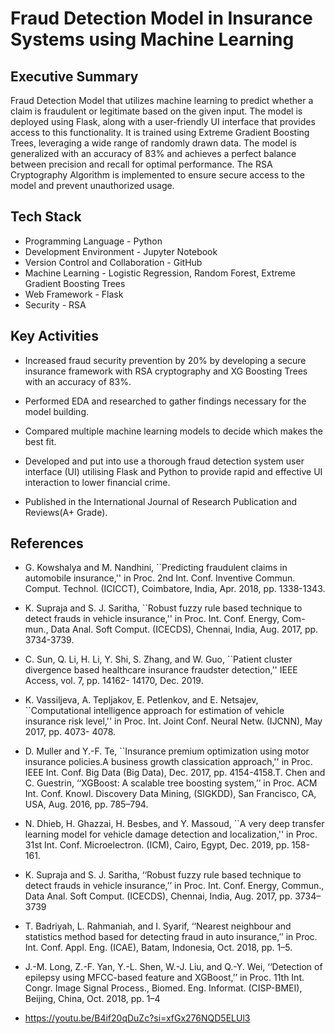 # Fraud Detection Model in Insurance Systems using Machine Learning

<h2 align="left">Executive Summary</h2>

Fraud Detection Model that utilizes machine learning to predict whether a claim is fraudulent or legitimate based on the given input. The model is deployed using Flask, along with a user-friendly UI interface that provides access to this functionality. It is trained using Extreme Gradient Boosting Trees, leveraging a wide range of randomly drawn data. The model is generalized with an accuracy of 83% and achieves a perfect balance between precision and recall for optimal performance. The RSA Cryptography Algorithm is implemented to ensure secure access to the model and prevent unauthorized usage.

<h2 align="left">Tech Stack</h2>

- Programming Language - Python
- Development Environment - Jupyter Notebook
- Version Control and Collaboration - GitHub
- Machine Learning - Logistic Regression, Random Forest, Extreme Gradient Boosting Trees
- Web Framework - Flask
- Security - RSA
<h2 align="left">Key Activities</h2>


- Increased fraud security prevention by 20% by developing a secure insurance framework with RSA cryptography and XG Boosting Trees with an accuracy of 83%.

- Performed EDA and researched to gather findings necessary for the model building.

- Compared multiple machine learning models to decide which makes the best fit.

- Developed and put into use a thorough fraud detection system user interface (UI) utilising Flask and Python to provide rapid and effective UI interaction to lower financial crime.

- Published in the International Journal of Research Publication and Reviews(A+ Grade).

<h2 align="left">References</h2>

- G. Kowshalya and M. Nandhini, ``Predicting fraudulent claims in automobile insurance,'' in Proc. 2nd Int. Conf. Inventive Commun. Comput. Technol. (ICICCT), Coimbatore, India, Apr. 2018, pp. 1338-1343. 

- K. Supraja and S. J. Saritha, ``Robust fuzzy rule based technique to detect frauds in vehicle insurance,'' in Proc. Int. Conf. Energy, Com- mun., Data Anal. Soft Comput. (ICECDS), Chennai, India, Aug. 2017, pp. 3734-3739. 

- C. Sun, Q. Li, H. Li, Y. Shi, S. Zhang, and W. Guo, ``Patient cluster divergence based healthcare insurance fraudster detection,'' IEEE Access, vol. 7, pp. 14162- 14170, Dec. 2019. 

- K. Vassiljeva, A. Tepljakov, E. Petlenkov, and E. Netsajev, ``Computational intelligence approach for estimation of vehicle insurance risk level,'' in Proc. Int. Joint Conf. Neural Netw. (IJCNN), May 2017, pp. 4073- 4078. 

- D. Muller and Y.-F. Te, ``Insurance premium optimization using motor insurance policies.A business growth classication approach,'' in Proc. IEEE Int. Conf. Big Data (Big Data), Dec. 2017, pp. 4154-4158.T. Chen and C. Guestrin, ‘‘XGBoost: A scalable tree boosting system,’’ in Proc. ACM Int. Conf. Knowl. Discovery Data Mining, (SIGKDD), San Francisco, CA, USA, Aug. 2016, pp. 785–794.

- N. Dhieb, H. Ghazzai, H. Besbes, and Y. Massoud, ``A very deep transfer learning model for vehicle damage detection and localization,'' in Proc. 31st Int. Conf. Microelectron. (ICM), Cairo, Egypt, Dec. 2019, pp. 158- 161.

- K. Supraja and S. J. Saritha, ‘‘Robust fuzzy rule based technique to detect frauds in vehicle insurance,’’ in Proc. Int. Conf. Energy, Commun., Data Anal. Soft Comput. (ICECDS), Chennai, India, Aug. 2017, pp. 3734–3739

- T. Badriyah, L. Rahmaniah, and I. Syarif, ‘‘Nearest neighbour and statistics method based for detecting fraud in auto insurance,’’ in Proc. Int. Conf. Appl. Eng. (ICAE), Batam, Indonesia, Oct. 2018, pp. 1–5.
  
- J.-M. Long, Z.-F. Yan, Y.-L. Shen, W.-J. Liu, and Q.-Y. Wei, ‘‘Detection of epilepsy using MFCC-based feature and XGBoost,’’ in Proc. 11th Int. Congr. Image Signal Process., Biomed. Eng. Informat. (CISP-BMEI), Beijing, China, Oct. 2018, pp. 1–4

- https://youtu.be/B4if20qDuZc?si=xfGx276NQD5ELUl3
